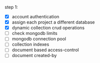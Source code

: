 step 1:
 - [x] account authentication
 - [x] assign each project a different database
 - [x] dynamic collection crud operations
 - [ ] check mongodb limits
 - [ ] mongodb connection pool
 - [ ] collection indexes
 - [ ] document based access-control
 - [ ] document created-by
